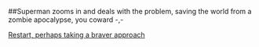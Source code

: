 ##Superman zooms in and deals with the problem, saving the world from a zombie apocalypse, you coward -,-

[Restart, perhaps taking a braver approach](superwoman.md)

